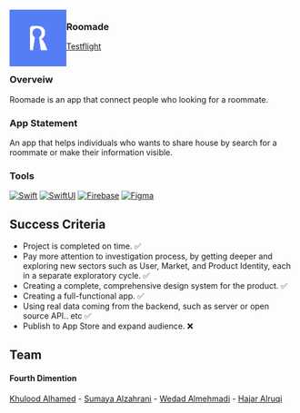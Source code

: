 <!-- PROJECT LOGO -->
<div>
<h3><img align="left" width="100" height="100" src="appstore.png"> <br/> Roomade <br/>
</div>   
<a href="https://testflight.apple.com/join/OkLcSDv9">Testflight</a>  <br/> <br/> </h3>   
</div>   
 
### Overveiw
Roomade is an app that connect people who looking for a roommate.

### App Statement
An app that helps individuals who wants to share house by search for a roommate or make their information visible.

### Tools
[![Swift][Swift-img]][Swift-url] [![SwiftUI][SwiftUI-img]][SwiftUI-url] [![Firebase][Firebase-img]][Firebase-url]  [![Figma][Figma-img]][Figma-url]

## Success Criteria
- Project is completed on time. ✅
- Pay more attention to investigation process, by getting deeper and exploring new sectors such as User, Market, and Product Identity, each in a separate exploratory cycle.  ✅
- Creating a complete, comprehensive design system for the product. ✅
- Creating a full-functional app.  ✅
- Using real data coming from the backend, such as server or open source API.. etc  ✅
- Publish to App Store and expand audience. ❌

## Team
#### Fourth Dimention
<a href="https://www.linkedin.com/in/khulood-alhamed-73a837209/">Khulood Alhamed</a> - <a href="https://www.linkedin.com/in/sumayaalzahrani/">Sumaya Alzahrani</a> - <a href="https://www.linkedin.com/in/wedad-almehmadi-701476200/">Wedad Almehmadi</a> - <a href="https://www.linkedin.com/in/alruqihajar/">Hajar Alruqi</a> 

<!-- MARKDOWN LINKS & IMAGES -->
<!-- https://www.markdownguide.org/basic-syntax/#reference-style-links -->
[Swift-img]: https://img.shields.io/badge/-Swift-orange
[Swift-url]: https://developer.apple.com/swift/

[SwiftUI-img]: https://img.shields.io/badge/-SwiftUI-blue
[SwiftUI-url]: https://developer.apple.com/xcode/swiftui/

[Firebase-img]: https://img.shields.io/badge/-Firebase-yellow
[Firebase-url]: https://firebase.google.com

[Figma-img]: https://img.shields.io/badge/-Figma-blue
[Figma-url]: https://www.figma.com/file/c9Huf9Kh7N93zwRb7sR04U/Memory?node-id=0%3A1

